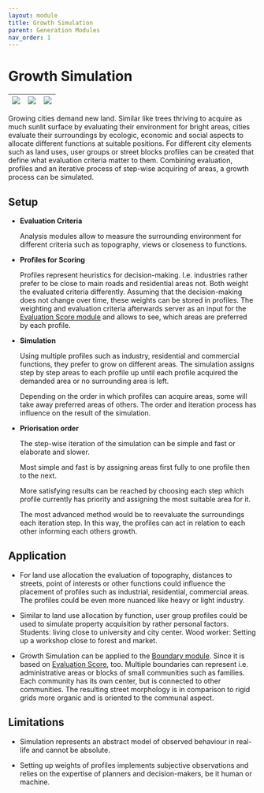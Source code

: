 ```yaml
---
layout: module
title: Growth Simulation
parent: Generation Modules
nav_order: 1
---
```

# Growth Simulation 

| ![](../../../img/growth-simulation-1.png) | ![](../../../img/growth-simulation-2.png) | ![](../../../img/growth-simulation-3.png) |
|-|-|-|

Growing cities demand new land. Similar like trees thriving to acquire as much sunlit surface by evaluating their environment for bright areas, cities evaluate their surroundings by ecologic, economic and social aspects to allocate different functions at suitable positions.
For different city elements such as land uses, user groups or street blocks profiles can be created that define what evaluation criteria matter to them. Combining evaluation, profiles and an iterative process of step-wise acquiring of areas, a growth process can be simulated.

## Setup

* **Evaluation Criteria**

  Analysis modules allow to measure the surrounding environment for different criteria such as topography, views or closeness to functions.

* **Profiles for Scoring**

  Profiles represent heuristics for decision-making. I.e. industries rather prefer to be close to main roads and residential areas not. Both weight the evaluated criteria differently. Assuming that the decision-making does not change over time, these weights can be stored in profiles. The weighting and evaluation criteria afterwards server as an input for the [Evaluation Score module]() and allows to see, which areas are preferred by each profile.

* **Simulation**

  Using multiple profiles such as industry, residential and commercial functions, they prefer to grow on different areas. The simulation assigns step by step areas to each profile up until each profile acquired the demanded area or no surrounding area is left.

  Depending on the order in which profiles can acquire areas, some will take away preferred areas of others. The order and iteration process has influence on the result of the simulation.

* **Priorisation order**

  The step-wise iteration of the simulation can be simple and fast or elaborate and slower.
  
  Most simple and fast is by assigning areas first fully to one profile then to the next.
  
  More satisfying results can be reached by choosing each step which profile currently has priority and assigning the most suitable area for it.

  The most advanced method would be to reevaluate the surroundings each iteration step. In this way, the profiles can act in relation to each other informing each others growth.

## Application

* For land use allocation the evaluation of topography, distances to streets, point of interests or other functions could influence the placement of profiles such as industrial, residential, commercial areas. The profiles could be even more nuanced like heavy or light industry.

* Similar to land use allocation by function, user group profiles could be used to simulate property acquisition by rather personal factors. Students: living close to university and city center. Wood worker: Setting up a workshop close to forest and market.

* Growth Simulation can be applied to the [Boundary module](). Since it is based on [Evaluation Score](), too. Multiple boundaries can represent i.e. administrative areas or blocks of small communities such as families. Each community has its own center, but is connected to other communities.  The resulting street morphology is in comparison to rigid grids more organic and is oriented to the communal aspect.

## Limitations

* Simulation represents an abstract model of observed behaviour in real-life and cannot be absolute.

* Setting up weights of profiles implements subjective observations and relies on the expertise of planners and decision-makers, be it human or machine.